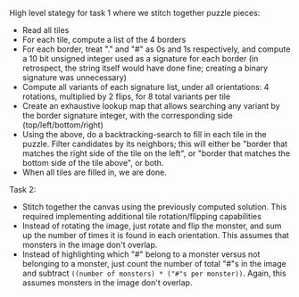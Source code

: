 High level stategy for task 1 where we stitch together puzzle pieces:
* Read all tiles
* For each tile, compute a list of the 4 borders
* For each border, treat "." and "#" as 0s and 1s respectively, and compute a 10 bit unsigned integer used as a signature for each border (in retrospect, the string itself would have done fine; creating a binary signature was unnecessary)
* Compute all variants of each signature list, under all orientations: 4 rotations, multiplied by 2 flips, for 8 total variants per tile
* Create an exhaustive lookup map that allows searching any variant by the border signature integer, with the corresponding side (top/left/bottom/right)
* Using the above, do a backtracking-search to fill in each tile in the puzzle. Filter candidates by its neighbors; this will either be "border that matches the right side of the tile on the left", or "border that matches the bottom side of the tile above", or both.
* When all tiles are filled in, we are done.

Task 2:
* Stitch together the canvas using the previously computed solution. This required implementing additional tile rotation/flipping capabilities
* Instead of rotating the image, just rotate and flip the monster, and sum up the number of times it is found in each orientation. This assumes that monsters in the image don't overlap.
* Instead of highlighting which "#" belong to a monster versus not belonging to a monster, just count the number of total "#"s in the image and subtract `((number of monsters) * ("#"s per monster))`. Again, this assumes monsters in the image don't overlap.
